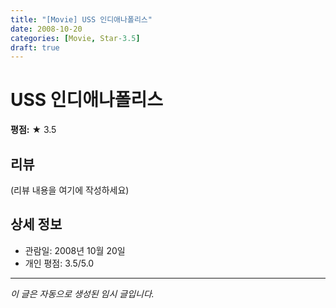 ```yaml
---
title: "[Movie] USS 인디애나폴리스"
date: 2008-10-20
categories: [Movie, Star-3.5]
draft: true
---
```


# USS 인디애나폴리스

**평점:** ★ 3.5

## 리뷰

(리뷰 내용을 여기에 작성하세요)

## 상세 정보

- 관람일: 2008년 10월 20일
- 개인 평점: 3.5/5.0

---

*이 글은 자동으로 생성된 임시 글입니다.*
